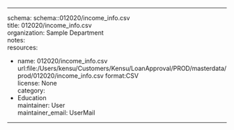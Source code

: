 


---  
schema: schema::012020/income_info.csv  
title: 012020/income_info.csv  
organization: Sample Department  
notes:   
resources:  
- name: 012020/income_info.csv 
 url:file:/Users/kensu/Customers/Kensu/LoanApproval/PROD/masterdata/prod/012020/income_info.csv 
 format:CSV  
license: None  
category:
 - Education  
maintainer: User  
maintainer_email: UserMail  
---